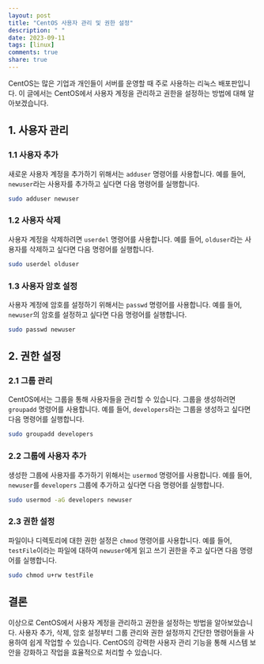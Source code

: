 ```yaml
---
layout: post
title: "CentOS 사용자 관리 및 권한 설정"
description: " "
date: 2023-09-11
tags: [linux]
comments: true
share: true
---
```


CentOS는 많은 기업과 개인들이 서버를 운영할 때 주로 사용하는 리눅스 배포판입니다. 이 글에서는 CentOS에서 사용자 계정을 관리하고 권한을 설정하는 방법에 대해 알아보겠습니다. 

## 1. 사용자 관리

### 1.1 사용자 추가

새로운 사용자 계정을 추가하기 위해서는 `adduser` 명령어를 사용합니다. 예를 들어, `newuser`라는 사용자를 추가하고 싶다면 다음 명령어를 실행합니다.

```bash
sudo adduser newuser
```

### 1.2 사용자 삭제

사용자 계정을 삭제하려면 `userdel` 명령어를 사용합니다. 예를 들어, `olduser`라는 사용자를 삭제하고 싶다면 다음 명령어를 실행합니다.

```bash
sudo userdel olduser
```

### 1.3 사용자 암호 설정

사용자 계정에 암호를 설정하기 위해서는 `passwd` 명령어를 사용합니다. 예를 들어, `newuser`의 암호를 설정하고 싶다면 다음 명령어를 실행합니다.

```bash
sudo passwd newuser
```

## 2. 권한 설정

### 2.1 그룹 관리

CentOS에서는 그룹을 통해 사용자들을 관리할 수 있습니다. 그룹을 생성하려면 `groupadd` 명령어를 사용합니다. 예를 들어, `developers`라는 그룹을 생성하고 싶다면 다음 명령어를 실행합니다.

```bash
sudo groupadd developers
```

### 2.2 그룹에 사용자 추가

생성한 그룹에 사용자를 추가하기 위해서는 `usermod` 명령어를 사용합니다. 예를 들어, `newuser`를 `developers` 그룹에 추가하고 싶다면 다음 명령어를 실행합니다.

```bash
sudo usermod -aG developers newuser
```

### 2.3 권한 설정

파일이나 디렉토리에 대한 권한 설정은 `chmod` 명령어를 사용합니다. 예를 들어, `testFile`이라는 파일에 대하여 `newuser`에게 읽고 쓰기 권한을 주고 싶다면 다음 명령어를 실행합니다.

```bash
sudo chmod u+rw testFile
```

## 결론

이상으로 CentOS에서 사용자 계정을 관리하고 권한을 설정하는 방법을 알아보았습니다. 사용자 추가, 삭제, 암호 설정부터 그룹 관리와 권한 설정까지 간단한 명령어들을 사용하여 쉽게 작업할 수 있습니다. CentOS의 강력한 사용자 관리 기능을 통해 시스템 보안을 강화하고 작업을 효율적으로 처리할 수 있습니다.